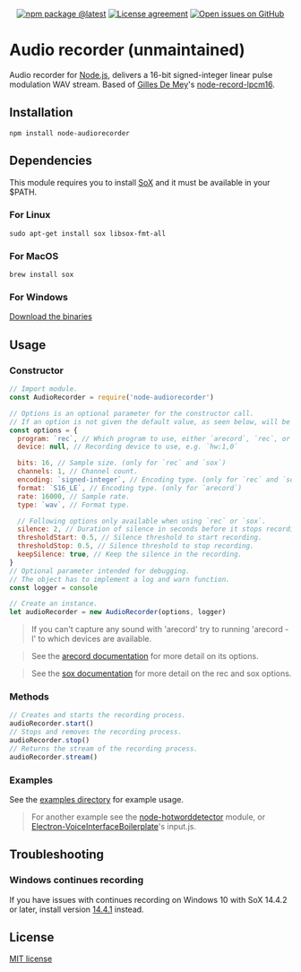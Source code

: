 <div align="center">

[![npm package @latest](https://img.shields.io/npm/v/node-audiorecorder.svg?label=npm@latest&style=flat-square&maxAge=3600)](https://npmjs.com/package/node-audiorecorder)
[![License agreement](https://img.shields.io/github/license/redkenrok/node-audiorecorder.svg?style=flat-square&maxAge=86400)](https://github.com/redkenrok/node-audiorecorder/blob/master/LICENSE)
[![Open issues on GitHub](https://img.shields.io/github/issues/redkenrok/node-audiorecorder.svg?style=flat-square&maxAge=86400)](https://github.com/redkenrok/node-audiorecorder/issues)

</div>

# Audio recorder (unmaintained)

Audio recorder for [Node.js](https://nodejs.org/), delivers a 16-bit signed-integer linear pulse modulation WAV stream. Based of [Gilles De Mey](https://github.com/gillesdemey)'s [node-record-lpcm16](https://github.com/gillesdemey/node-record-lpcm16).

## Installation

```
npm install node-audiorecorder
```

## Dependencies

This module requires you to install [SoX](http://sox.sourceforge.net/) and it must be available in your \$PATH.

### For Linux

```
sudo apt-get install sox libsox-fmt-all
```

### For MacOS

```
brew install sox
```

### For Windows

[Download the binaries](http://sourceforge.net/projects/sox/files/latest/download)

## Usage

### Constructor

```javascript
// Import module.
const AudioRecorder = require('node-audiorecorder')

// Options is an optional parameter for the constructor call.
// If an option is not given the default value, as seen below, will be used.
const options = {
  program: `rec`, // Which program to use, either `arecord`, `rec`, or `sox`.
  device: null, // Recording device to use, e.g. `hw:1,0`

  bits: 16, // Sample size. (only for `rec` and `sox`)
  channels: 1, // Channel count.
  encoding: `signed-integer`, // Encoding type. (only for `rec` and `sox`)
  format: `S16_LE`, // Encoding type. (only for `arecord`)
  rate: 16000, // Sample rate.
  type: `wav`, // Format type.

  // Following options only available when using `rec` or `sox`.
  silence: 2, // Duration of silence in seconds before it stops recording.
  thresholdStart: 0.5, // Silence threshold to start recording.
  thresholdStop: 0.5, // Silence threshold to stop recording.
  keepSilence: true, // Keep the silence in the recording.
}
// Optional parameter intended for debugging.
// The object has to implement a log and warn function.
const logger = console

// Create an instance.
let audioRecorder = new AudioRecorder(options, logger)
```

> If you can't capture any sound with 'arecord' try to running 'arecord -l' to which devices are available.

> See the [arecord documentation](https://linux.die.net/man/1/arecord) for more detail on its options.

> See the [sox documentation](http://sox.sourceforge.net/Docs/Documentation) for more detail on the rec and sox options.

### Methods

```javascript
// Creates and starts the recording process.
audioRecorder.start()
// Stops and removes the recording process.
audioRecorder.stop()
// Returns the stream of the recording process.
audioRecorder.stream()
```

### Examples

See the [examples directory](https://github.com/RedKenrok/node-audiorecorder/tree/master/examples) for example usage.

> For another example see the [node-hotworddetector](https://github.com/RedKenrok/node-hotworddetector) module, or [Electron-VoiceInterfaceBoilerplate](https://github.com/RedKenrok/Electron-VoiceInterfaceBoilerplate)'s input.js.

## Troubleshooting

### Windows continues recording

If you have issues with continues recording on Windows 10 with SoX 14.4.2 or later, install version [14.4.1](https://sourceforge.net/projects/sox/files/sox/14.4.1/) instead.

## License

[MIT license](https://github.com/redkenrok/node-audiorecorder/blob/master/LICENSE)
